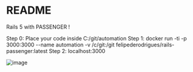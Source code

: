 # README

Rails 5 with PASSENGER !

Step 0: Place your code inside C:/git/automation
Step 1: docker run -ti -p 3000:3000 --name automation -v /c/git:/git felipederodrigues/rails-passenger:latest
Step 2: localhost:3000

![image](https://user-images.githubusercontent.com/7635127/29800618-6ad33ef4-8c41-11e7-86c9-f00dd7b09204.png)
